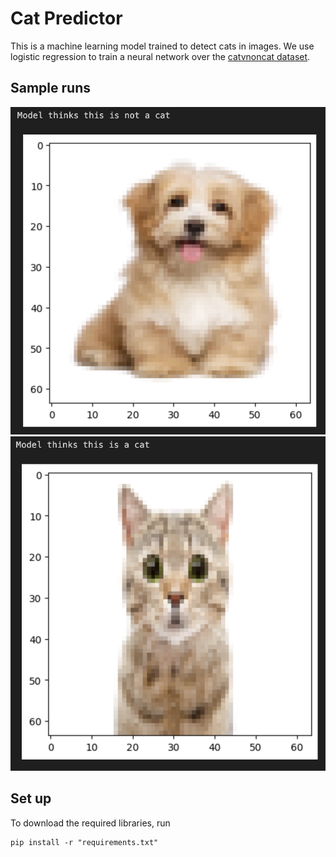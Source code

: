 # Cat Predictor

This is a machine learning model trained to detect cats in images. We use logistic regression to train a neural network over the [catvnoncat dataset](https://www.kaggle.com/datasets/muhammeddalkran/catvnoncat).

## Sample runs
![Prediction 1](./predictions/prediction1.png)
![Prediction 2](./predictions/prediction2.png)

## Set up
To download the required libraries, run
```
pip install -r "requirements.txt"
```
